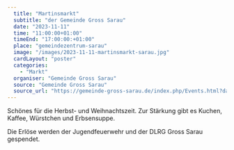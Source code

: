 ```yaml
---
  title: "Martinsmarkt"
  subtitle: "der Gemeinde Gross Sarau"
  date: "2023-11-11"
  time: "11:00:00+01:00"
  timeEnd: "17:00:00:+01:00"
  place: "gemeindezentrum-sarau"
  image: "/images/2023-11-11-martinsmarkt-sarau.jpg"
  cardLayout: "poster"
  categories:
    - "Markt"
  organiser: "Gemeinde Gross Sarau"
  source: "Gemeinde Gross Sarau"
  source_url: "https://gemeinde-gross-sarau.de/index.php/Events.html?day=20231111"
---
```


Schönes für die Herbst- und Weihnachtszeit.
Zur Stärkung gibt es Kuchen, Kaffee, Würstchen und Erbsensuppe.

Die Erlöse werden der Jugendfeuerwehr und der DLRG Gross Sarau gespendet.
